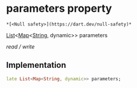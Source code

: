 


# parameters property




    *[<Null safety>](https://dart.dev/null-safety)*


[List](https://api.flutter.dev/flutter/dart-core/List-class.html)&lt;[Map](https://api.flutter.dev/flutter/dart-core/Map-class.html)&lt;[String](https://api.flutter.dev/flutter/dart-core/String-class.html), dynamic>> parameters
  
_read / write_






## Implementation

```dart
late List<Map<String, dynamic>> parameters;


```







